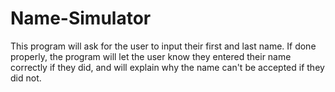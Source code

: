 # Name-Simulator
This program will ask for the user to input their first and last name. If done properly, the program will let the user know they entered their name correctly if they did, and will explain why the name can't be accepted if they did not.  
